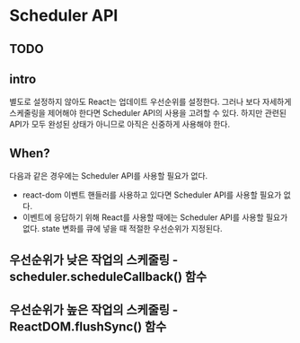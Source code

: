 # Scheduler API

## TODO

## intro
별도로 설정하지 않아도 React는 업데이트 우선순위를 설정한다. 그러나 보다 자세하게 스케줄링을 제어해야 한다면 Scheduler API의 사용을 고려할 수 있다. 하지만 관련된 API가 모두 완성된 상태가 아니므로 아직은 신중하게 사용해야 한다.

## When?
다음과 같은 경우에는 Scheduler API를 사용할 필요가 없다.
- react-dom 이벤트 핸들러를 사용하고 있다면 Scheduler API를 사용할 필요가 없다.
- 이벤트에 응답하기 위해 React를 사용할 때에는 Scheduler API를 사용할 필요가 없다. state 변화를 큐에 넣을 때 적절한 우선순위가 지정된다.


## 우선순위가 낮은 작업의 스케줄링 - scheduler.scheduleCallback() 함수

## 우선순위가 높은 작업의 스케줄링 - ReactDOM.flushSync() 함수